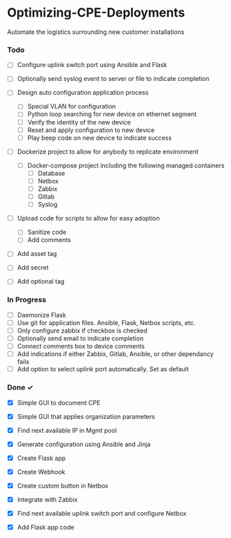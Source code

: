 # Optimizing-CPE-Deployments
Automate the logistics surrounding new customer installations

### Todo
- [ ] Configure uplink switch port using Ansible and Flask
- [ ] Optionally send syslog event to server or file to indicate completion
- [ ] Design auto configuration application process 
  - [ ] Special VLAN for configuration
  - [ ] Python loop searching for new device on ethernet segment
  - [ ] Verify the identity of the new device
  - [ ] Reset and apply configuration to new device
  - [ ] Play beep code on new device to indicate success
- [ ] Dockerize project to allow for anybody to replicate environment
  - [ ] Docker-compose project including the following managed containers
    - [ ] Database
    - [ ] Netbox
    - [ ] Zabbix
    - [ ] Gitlab
    - [ ] Syslog
- [ ] Upload code for scripts to allow for easy adoption
  - [ ] Sanitize code
  - [ ] Add comments
- [ ] Add asset tag
- [ ] Add secret
- [ ] Add optional tag


### In Progress
- [ ] Daemonize Flask
- [ ] Use git for application files. Ansible, Flask, Netbox scripts, etc.
- [ ] Only configure zabbix if checkbox is checked
- [ ] Optionally send email to indicate completion 
- [ ] Connect comments box to device comments
- [ ] Add indications if either Zabbix, Gitlab, Ansible, or other dependancy fails
- [ ] Add option to select uplink port automatically. Set as default

### Done ✓
- [x] Simple GUI to document CPE
- [x] Simple GUI that applies organization parameters
- [x] Find next available IP in Mgmt pool
- [x] Generate configuration using Ansible and Jinja
- [x] Create Flask app
- [x] Create Webhook
- [x] Create custom button in Netbox
- [x] Integrate with Zabbix
- [x] Find next available uplink switch port and configure Netbox
- [x] Add Flask app code


